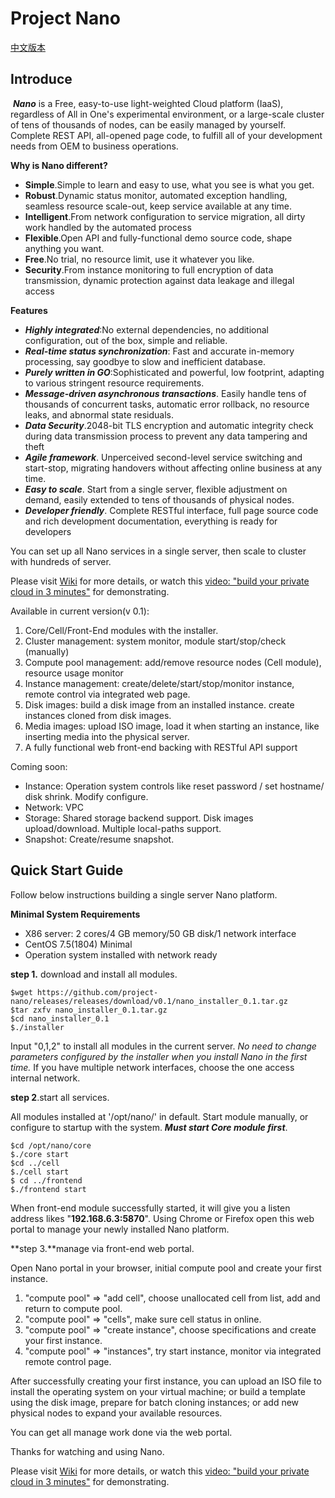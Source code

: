 # Project Nano

[中文版本](README_cn.md)

## Introduce

​    ***Nano*** is a Free, easy-to-use light-weighted Cloud platform (IaaS), regardless of All in One's experimental environment, or a large-scale cluster of tens of thousands of nodes, can be easily managed by yourself. Complete REST API, all-opened page code, to fulfill all of your development needs from OEM to business operations.



**Why is Nano different?**

- **Simple**.Simple to learn and easy to use, what you see is what you get.
- **Robust**.Dynamic status monitor, automated exception handling, seamless resource scale-out, keep service available at any time.
- **Intelligent**.From network configuration to service migration, all dirty work handled by the automated process
- **Flexible**.Open API and fully-functional demo source code, shape anything you want.
- **Free**.No trial, no resource limit, use it whatever you like.
- **Security**.From instance monitoring to full encryption of data transmission, dynamic protection against data leakage and illegal access



**Features**

- ***Highly integrated***:No external dependencies, no additional configuration, out of the box, simple and reliable. 
- ***Real-time status synchronization***: Fast and accurate in-memory processing, say goodbye to slow and inefficient database.
- ***Purely written in GO***:Sophisticated and powerful, low footprint, adapting to various stringent resource requirements.
- ***Message-driven asynchronous transactions***. Easily handle tens of thousands of concurrent tasks, automatic error rollback, no resource leaks, and abnormal state residuals.
- ***Data Security***.2048-bit TLS encryption and automatic integrity check during data transmission process to prevent any data tampering and theft
- ***Agile framework***. Unperceived second-level service switching and start-stop, migrating handovers without affecting online business at any time.
- ***Easy to scale***. Start from a single server, flexible adjustment on demand, easily extended to tens of thousands of physical nodes.
- ***Developer friendly***. Complete RESTful interface, full page source code and rich development documentation, everything is ready for developers



You can set up all Nano services in a single server, then scale to cluster with hundreds of server.

Please visit [Wiki](https://github.com/project-nano/releases/wiki/home_en) for more details, or watch this [video: "build your private cloud in 3 minutes"](https://www.nanos.cloud/en-us/demo.html) for demonstrating.

Available in current version(v 0.1): 

1. Core/Cell/Front-End modules with the installer.
2. Cluster management: system monitor, module start/stop/check (manually) 
3. Compute pool management: add/remove resource nodes (Cell module), resource usage monitor
4. Instance management: create/delete/start/stop/monitor instance, remote control via integrated web page.
5. Disk images: build a disk image from an installed instance. create instances cloned from disk images.
6. Media images: upload ISO image, load it when starting an instance, like inserting media into the physical server.
7. A fully functional web front-end backing with RESTful API support



Coming soon:

- Instance: Operation system controls like reset password / set hostname/ disk shrink. Modify configure.
- Network: VPC
- Storage: Shared storage backend support. Disk images upload/download. Multiple local-paths support.
- Snapshot: Create/resume snapshot.



## Quick Start Guide



Follow below instructions building a single server Nano platform.



**Minimal System Requirements** 

- X86 server: 2 cores/4 GB memory/50 GB disk/1 network interface
- CentOS 7.5(1804) Minimal
- Operation system installed with network ready



**step 1.** download and install all modules.

```
$wget https://github.com/project-nano/releases/releases/download/v0.1/nano_installer_0.1.tar.gz
$tar zxfv nano_installer_0.1.tar.gz
$cd nano_installer_0.1
$./installer
```

Input "0,1,2" to install all modules in the current server. *No need to change parameters configured by the installer when you install Nano in the first time.* If you have multiple network interfaces, choose the one access internal network.



**step 2**.start all services.

All modules installed at '/opt/nano/' in default. Start module manually, or configure to startup with the system. ***Must start Core module first***.

```
$cd /opt/nano/core
$./core start
$cd ../cell
$./cell start
$ cd ../frontend
$./frontend start
```

When front-end module successfully started, it will give you a listen address likes "**192.168.6.3:5870**". Using Chrome or Firefox open this web portal to manage your newly installed Nano platform.



**step 3.**manage via front-end web portal.

Open Nano portal in your browser, initial compute pool and create your first instance.

1. "compute pool" => "add cell", choose unallocated cell from list, add and return to compute pool.
2. "compute pool" => "cells", make sure cell status in online.
3. "compute pool" => "create instance", choose specifications and create your first instance.
4. "compute pool" => "instances", try start instance, monitor via integrated remote control page.



After successfully creating your first instance, you can upload an ISO file to install the operating system on your virtual machine; or build a template using the disk image,  prepare for batch cloning instances; or add new physical nodes to expand your available resources. 

You can get all manage work done via the web portal.

Thanks for watching and using Nano.

Please visit [Wiki](https://github.com/project-nano/releases/wiki/home_en) for more details, or watch this [video: "build your private cloud in 3 minutes"](https://www.nanos.cloud/en-us/demo.html) for demonstrating.







